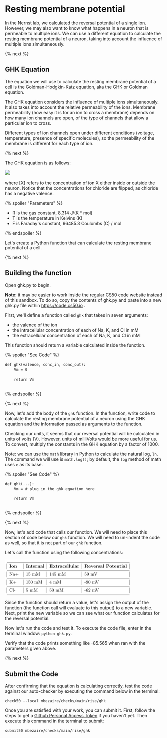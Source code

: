 <!-- https://lab.cs50.io/mbezaire/labs/rise/ghk -->
# Resting membrane potential

In the Nernst lab, we calculated the reversal potential of a single ion. However, we may also want to know what happens in a neuron that is permeable to multiple ions. We can use a different equation to calculate the resting membrane potential of a neuron, taking into account the influence of multiple ions simultaneously.

{% next %}

## GHK Equation

The equation we will use to calculate the resting membrane potential of a cell is the Goldman-Hodgkin-Katz equation, aka the GHK or Goldman equation.

The GHK equation considers the influence of multiple ions simultaneously. It also takes into account the relative permeability of the ions. Membrane permeability (how easy it is for an ion to cross a membrane) depends on how many ion channels are open, of the type of channels that allow a particular ion to cross.

Different types of ion channels open under different conditions (voltage, temperature, presence of specific molecules), so the permeability of the membrane is different for each type of ion.

{% next %}

The GHK equation is as follows:

<img src="https://latex.codecogs.com/svg.image?E_R&space;=&space;\frac{RT}{F}ln\(\frac{P_{Na}[Na]_{out} + P_{K}[K]_{out} + P_{Cl}[Cl]_{in}}{P_{Na}[Na]_{in} + P_{K}[K]_{in} + P_{Cl}[Cl]_{out}}\)">

where [X] refers to the concentration of ion X either inside or outside the neuron. Notice that the concentrations for chloride are flipped, as chloride has a negative valence.

{% spoiler "Parameters" %}

* R is the gas constant, 8.314 J/(K * mol)
* T is the temperature in Kelvins (K)
* F is Faraday's constant, 96485.3 Coulombs (C) / mol

{% endspoiler %}

Let's create a Python function that can calculate the resting membrane potential of a cell.

{% next %}

## Building the function

Open ghk.py to begin. 

**Note:** it may be easier to work inside the regular CS50 code website instead of this sandbox. To do so, copy the contents of ghk.py and paste into a new ghk.py file within https://code.cs50.io .

First, we'll define a function called `ghk` that takes in seven arguments:
* the valence of the ion
* the intracellular concentration of each of Na, K, and Cl in mM
* the extracellular concentration of each of Na, K, and Cl in mM

This function should return a variable calculated inside the function.

{% spoiler "See Code" %}

```
def ghk(valence, conc_in, conc_out):
    Vm = 0
    
    return Vm
    
```

{% endspoiler %}

{% next %}

Now, let's add the body of the `ghk` function. In the function, write code to calculate the resting membrane potential of a neuron using the GHK equation and the information passed as arguments to the function.

Checking our units, it seems that our reversal potential will be calculated in units of volts (V). However, units of milliVolts would be more useful for us. To convert, multiply the constants in the GHK equation by a factor of 1000.

Note: we can use the `math` library in Python to calculate the natural log, `ln`. The command we will use is `math.log()`; by default, the `log` method of math uses `e` as its base.

{% spoiler "See Code" %}

```
def ghk(...):
    Vm = # plug in the ghk equation here
    
    return Vm
    
```
{% endspoiler %}

{% next %}

Now, let's add code that calls our function. We will need to place this section of code below our `ghk` function. We will need to un-indent the code as well, so that it is not part of our `ghk` function.

Let's call the function using the following concentrations:

<img title="Ions at the Membrane" src="https://github.com/mbezaire/labs/blob/rise/ghk/conc.png?raw=true" width=400>

Since the function should return a value, let's assign the output of the function (the function call will evaluate to this output) to a new variable. Next, print the new variable so we can see what our function calculates for the reversal potential.

Now let's run the code and test it. To execute the code file, enter in the terminal window: `python ghk.py`.

Verify that the code prints something like -85.565 when ran with the parameters given above.

{% next %}

## Submit the Code

After confirming that the equation is calculating correctly, test the code against our auto-checker by executing the command below in the terminal:

```
check50 --local mbezaire/checks/main/rise/ghk
```

Once you are satisfied with your work, you can submit it. First, follow the steps to get a [Github Personal Access Token](https://cs50.readthedocs.io/github/#personal-access-token) if you haven't yet. Then execute this command in the terminal to submit:

```
submit50 mbezaire/checks/main/rise/ghk
```
